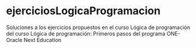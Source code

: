 # ejerciciosLogicaProgramacion
Soluciones a los ejercicios propuestos en el curso Lógica de programación del curso Lógica de programación: Primeros pasos del programa ONE-Oracle Next Education
